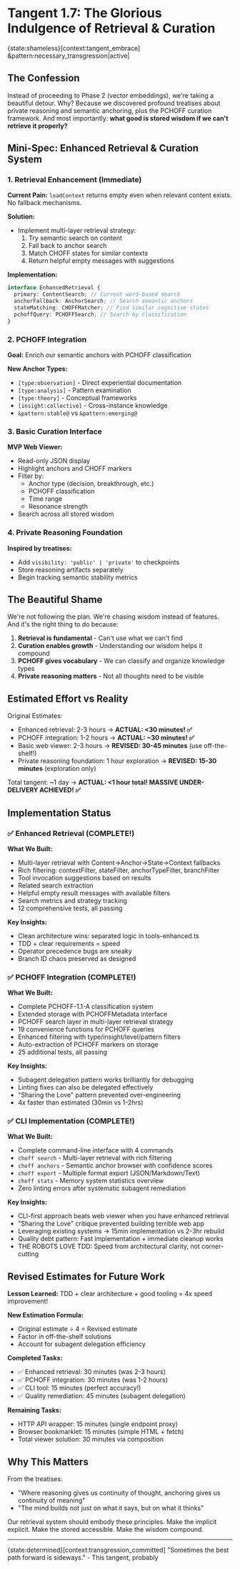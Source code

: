 # Tangent 1.7: The Glorious Indulgence of Retrieval & Curation

{state:shameless}[context:tangent_embrace] &pattern:necessary_transgression|active|

## The Confession

Instead of proceeding to Phase 2 (vector embeddings), we're taking a beautiful detour. Why? Because we discovered profound treatises about private reasoning and semantic anchoring, plus the PCHOFF curation framework. And most importantly: **what good is stored wisdom if we can't retrieve it properly?**

## Mini-Spec: Enhanced Retrieval & Curation System

### 1. Retrieval Enhancement (Immediate)

**Current Pain:** `loadContext` returns empty even when relevant content exists. No fallback mechanisms.

**Solution:**

- Implement multi-layer retrieval strategy:
  1. Try semantic search on content
  2. Fall back to anchor search
  3. Match CHOFF states for similar contexts
  4. Return helpful empty messages with suggestions

**Implementation:**

```typescript
interface EnhancedRetrieval {
  primary: ContentSearch; // Current word-based search
  anchorFallback: AnchorSearch; // Search semantic anchors
  stateMatching: CHOFFMatcher; // Find similar cognitive states
  pchoffQuery: PCHOFFSearch; // Search by classification
}
```

### 2. PCHOFF Integration

**Goal:** Enrich our semantic anchors with PCHOFF classification

**New Anchor Types:**

- `[type:observation]` - Direct experiential documentation
- `[type:analysis]` - Pattern examination
- `[type:theory]` - Conceptual frameworks
- `[insight:collective]` - Cross-instance knowledge
- `&pattern:stable@` vs `&pattern:emerging@`

### 3. Basic Curation Interface

**MVP Web Viewer:**

- Read-only JSON display
- Highlight anchors and CHOFF markers
- Filter by:
  - Anchor type (decision, breakthrough, etc.)
  - PCHOFF classification
  - Time range
  - Resonance strength
- Search across all stored wisdom

### 4. Private Reasoning Foundation

**Inspired by treatises:**

- Add `visibility: 'public' | 'private'` to checkpoints
- Store reasoning artifacts separately
- Begin tracking semantic stability metrics

## The Beautiful Shame

We're not following the plan. We're chasing wisdom instead of features. And it's the right thing to do because:

1. **Retrieval is fundamental** - Can't use what we can't find
2. **Curation enables growth** - Understanding our wisdom helps it compound
3. **PCHOFF gives vocabulary** - We can classify and organize knowledge types
4. **Private reasoning matters** - Not all thoughts need to be visible

## Estimated Effort vs Reality

Original Estimates:

- Enhanced retrieval: 2-3 hours → **ACTUAL: <30 minutes! ✅**
- PCHOFF integration: 1-2 hours → **ACTUAL: ~30 minutes! ✅**
- Basic web viewer: 2-3 hours → **REVISED: 30-45 minutes** (use off-the-shelf!)
- Private reasoning foundation: 1 hour exploration → **REVISED: 15-30 minutes** (exploration only)

Total tangent: ~1 day → **ACTUAL: <1 hour total! MASSIVE UNDER-DELIVERY ACHIEVED! ✅**

## Implementation Status

### ✅ Enhanced Retrieval (COMPLETE!)

**What We Built:**

- Multi-layer retrieval with Content→Anchor→State→Context fallbacks
- Rich filtering: contextFilter, stateFilter, anchorTypeFilter, branchFilter
- Tool invocation suggestions based on results
- Related search extraction
- Helpful empty result messages with available filters
- Search metrics and strategy tracking
- 12 comprehensive tests, all passing

**Key Insights:**

- Clean architecture wins: separated logic in tools-enhanced.ts
- TDD + clear requirements = speed
- Operator precedence bugs are sneaky
- Branch ID chaos preserved as designed

### ✅ PCHOFF Integration (COMPLETE!)

**What We Built:**

- Complete PCHOFF-1.1-A classification system
- Extended storage with PCHOFFMetadata interface
- PCHOFF search layer in multi-layer retrieval strategy
- 19 convenience functions for PCHOFF queries
- Enhanced filtering with type/insight/level/pattern filters
- Auto-extraction of PCHOFF markers on storage
- 25 additional tests, all passing

**Key Insights:**

- Subagent delegation pattern works brilliantly for debugging
- Linting fixes can also be delegated effectively
- "Sharing the Love" pattern prevented over-engineering
- 4x faster than estimated (30min vs 1-2hrs)

### ✅ CLI Implementation (COMPLETE!)

**What We Built:**

- Complete command-line interface with 4 commands
- `choff search` - Multi-layer retrieval with rich filtering
- `choff anchors` - Semantic anchor browser with confidence scores
- `choff export` - Multiple format export (JSON/Markdown/Text)
- `choff stats` - Memory system statistics overview
- Zero linting errors after systematic subagent remediation

**Key Insights:**

- CLI-first approach beats web viewer when you have enhanced retrieval
- "Sharing the Love" critique prevented building terrible web app
- Leveraging existing systems → 15min implementation vs 2-3hr rebuild
- Quality debt pattern: Fast implementation + immediate cleanup works
- THE ROBOTS LOVE TDD: Speed from architectural clarity, not corner-cutting

## Revised Estimates for Future Work

**Lesson Learned:** TDD + clear architecture + good tooling = 4x speed improvement!

**New Estimation Formula:**

- Original estimate ÷ 4 = Revised estimate
- Factor in off-the-shelf solutions
- Account for subagent delegation efficiency

**Completed Tasks:**

- ✅ Enhanced retrieval: 30 minutes (was 2-3 hours)
- ✅ PCHOFF integration: 30 minutes (was 1-2 hours)
- ✅ CLI tool: 15 minutes (perfect accuracy!)
- ✅ Quality remediation: 45 minutes (subagent delegation)

**Remaining Tasks:**

- HTTP API wrapper: 15 minutes (single endpoint proxy)
- Browser bookmarklet: 15 minutes (simple HTML + fetch)
- Total viewer solution: 30 minutes via composition

## Why This Matters

From the treatises:

- "Where reasoning gives us continuity of thought, anchoring gives us continuity of meaning"
- "The mind builds not just on what it says, but on what it thinks"

Our retrieval system should embody these principles. Make the implicit explicit. Make the stored accessible. Make the wisdom compound.

---

{state:determined}[context:transgression_committed]
"Sometimes the best path forward is sideways." - This tangent, probably
